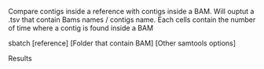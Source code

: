 Compare contigs inside a reference with contigs inside a BAM. Will ouptut a .tsv that contain
Bams names / contigs name. Each cells contain the number of time where a contig is found inside a BAM



sbatch [reference] [Folder that contain BAM] [Other samtools options]


Results
